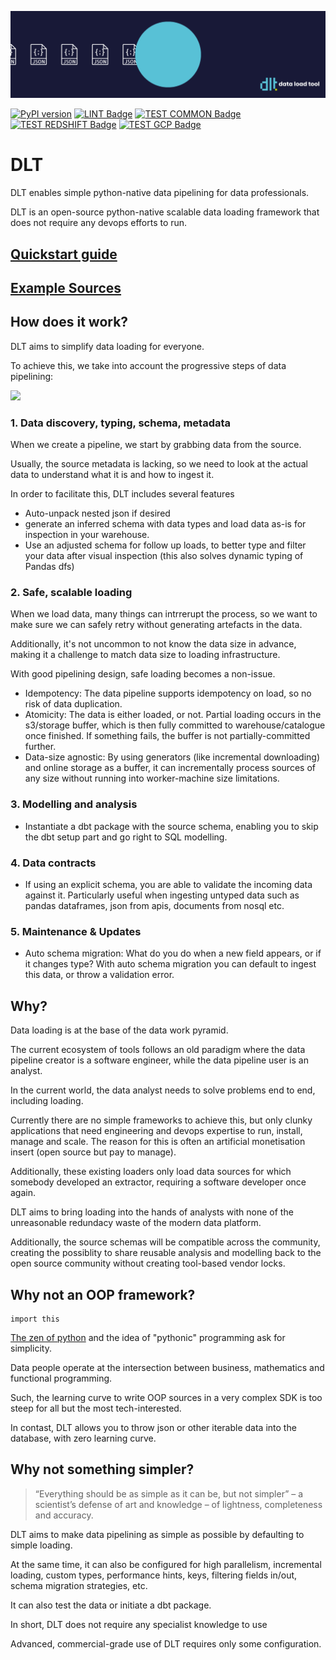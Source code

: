 ![](docs/DLT-Pacman-Big.gif)

<p align="center">

[![PyPI version](https://badge.fury.io/py/python-dlt.svg)](https://pypi.org/project/python-dlt/)
[![LINT Badge](https://github.com/scale-vector/dlt/actions/workflows/lint.yml/badge.svg)](https://github.com/scale-vector/dlt/actions/workflows/lint.yml)
[![TEST COMMON Badge](https://github.com/scale-vector/dlt/actions/workflows/test_common.yml/badge.svg)](https://github.com/scale-vector/dlt/actions/workflows/test_common.yml)
[![TEST REDSHIFT Badge](https://github.com/scale-vector/dlt/actions/workflows/test_loader_redshift.yml/badge.svg)](https://github.com/scale-vector/dlt/actions/workflows/test_loader_redshift.yml)
[![TEST GCP Badge](https://github.com/scale-vector/dlt/actions/workflows/test_loader_gcp.yml/badge.svg)](https://github.com/scale-vector/dlt/actions/workflows/test_loader_gcp.yml)

</p>

# DLT
DLT enables simple python-native data pipelining for data professionals.

DLT is an open-source python-native scalable data loading framework that does not require any devops efforts to run.

## [Quickstart guide](QUICKSTART.md)

## [Example Sources](examples/README.md)

## How does it work?

DLT aims to simplify data loading for everyone.


To achieve this, we take into account the progressive steps of data pipelining:

![](docs/DLT_Diagram_1.jpg)
### 1. Data discovery, typing, schema, metadata

When we create a pipeline, we start by grabbing data from the source.

Usually, the source metadata is lacking, so we need to look at the actual data to understand what it is and how to ingest it.

In order to facilitate this, DLT includes several features
* Auto-unpack nested json if desired
* generate an inferred schema with data types and load data as-is for inspection in your warehouse.
* Use an adjusted schema for follow up loads, to better type and filter your data after visual inspection (this also solves dynamic typing of Pandas dfs)

### 2. Safe, scalable loading

When we load data, many things can intrrerupt the process, so we want to make sure we can safely retry without generating artefacts in the data.

Additionally, it's not uncommon to not know the data size in advance, making it a challenge to match data size to loading infrastructure.

With good pipelining design, safe loading becomes a non-issue.

* Idempotency: The data pipeline supports idempotency on load, so no risk of data duplication.
* Atomicity: The data is either loaded, or not. Partial loading occurs in the s3/storage buffer, which is then fully committed to warehouse/catalogue once finished. If something fails, the buffer is not partially-committed further.
* Data-size agnostic: By using generators (like incremental downloading) and online storage as a buffer, it can incrementally process sources of any size without running into worker-machine size limitations.


### 3. Modelling and analysis

* Instantiate a dbt package with the source schema, enabling you to skip the dbt setup part and go right to SQL modelling.


### 4. Data contracts

* If using an explicit schema, you are able to validate the incoming data against it. Particularly useful when ingesting untyped data such as pandas dataframes, json from apis, documents from nosql etc.

### 5. Maintenance & Updates

* Auto schema migration: What do you do when a new field appears, or if it changes type? With auto schema migration you can default to ingest this data, or throw a validation error.

## Why?

Data loading is at the base of the data work pyramid.

The current ecosystem of tools follows an old paradigm where the data pipeline creator is a software engineer, while the data pipeline user is an analyst.

In the current world, the data analyst needs to solve problems end to end, including loading.

Currently there are no simple frameworks to achieve this, but only clunky applications that need engineering and devops expertise to run, install, manage and scale. The reason for this is often an artificial monetisation insert (open source but pay to manage).

Additionally, these existing loaders only load data sources for which somebody developed an extractor, requiring a software developer once again.

DLT aims to bring loading into the hands of analysts with none of the unreasonable redundacy waste of the modern data platform.

Additionally, the source schemas will be compatible across the community, creating the possiblity to share reusable analysis and modelling back to the open source community without creating tool-based vendor locks.


## Why not an OOP framework?

```
import this
```
[The zen of python](!https://peps.python.org/pep-0020/#the-zen-of-python) and the idea of "pythonic" programming ask for simplicity.

Data people operate at the intersection between business, mathematics and functional programming.

Such, the learning curve to write OOP sources in a very complex SDK is too steep for all but the most tech-interested.

In contast, DLT allows you to throw json or other iterable data into the database, with zero learning curve.

## Why not something simpler?

> “Everything should be as simple as it can be, but not simpler” – a scientist’s defense of art and knowledge – of lightness, completeness and accuracy.

DLT aims to make data pipelining as simple as possible by defaulting to simple loading.

At the same time, it can also be configured for high parallelism, incremental loading, custom types, performance hints, keys, filtering fields in/out, schema migration strategies, etc.

It can also test the data or initiate a dbt package.

In short, DLT does not require any specialist knowledge to use

Advanced, commercial-grade use of DLT requires only some configuration.



